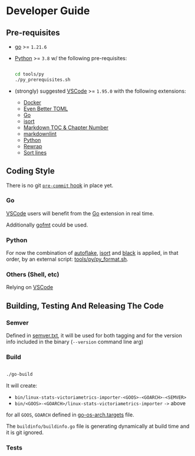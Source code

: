 # Developer Guide

## Pre-requisites

* [go](https://go.dev/doc/install) >= `1.21.6`
* [Python](https://www.python.org/) \>= `3.8` w/ the following pre-requisites:

    ```bash

    cd tools/py
    ./py_prerequisites.sh

    ```

* (strongly) suggested [VSCode](https://code.visualstudio.com/download) \>= `1.95.0` with the following extensions:

  * [Docker](https://marketplace.visualstudio.com/items?itemName=ms-azuretools.vscode-docker)
  * [Even Better TOML](https://marketplace.visualstudio.com/items?itemName=tamasfe.even-better-toml)
  * [Go](https://marketplace.visualstudio.com/items?itemName=golang.Go)
  * [isort](https://marketplace.visualstudio.com/items?itemName=ms-python.isort)
  * [Markdown TOC & Chapter Number](https://marketplace.visualstudio.com/items?itemName=TakumiI.markdown-toc-num)
  * [markdownlint](https://marketplace.visualstudio.com/items?itemName=DavidAnson.vscode-markdownlint)
  * [Python](https://marketplace.visualstudio.com/items?itemName=ms-python.python)
  * [Rewrap](https://marketplace.visualstudio.com/items?itemName=stkb.rewrap)
  * [Sort lines](https://marketplace.visualstudio.com/items?itemName=Tyriar.sort-lines)

## Coding Style

There is no git [`pre-commit` hook](https://git-scm.com/book/ms/v2/Customizing-Git-Git-Hooks) in place yet.

### Go

[VSCode](https://code.visualstudio.com/download) users will benefit from the [Go](https://marketplace.visualstudio.com/items?itemName=golang.Go) extension in real time.

Additionally [gofmt](https://pkg.go.dev/cmd/gofmt) could be used.

### Python

For now the combination of [autoflake](https://pypi.org/project/autoflake/), [isort](https://pypi.org/project/isort/) and [black](https://pypi.org/project/black/) is applied, in that order, by an external script: [tools/py/py_format.sh](../tools/py/py_format.sh).

### Others (Shell, etc)

Relying on [VSCode](https://code.visualstudio.com/download)

## Building, Testing And Releasing The Code

### Semver

Defined in [semver.txt](../semver.txt), it will be used for both tagging and for the version info included in the binary (`--version` command line arg)

### Build

  ```bash

  ./go-build

  ```

It will create:

* `bin/linux-stats-victoriametrics-importer-<GOOS>-<GOARCH>-<SEMVER>`
* `bin/<GOOS>-<GOARCH>/linux-stats-victoriametrics-importer` `->` above

for all `GOOS`, `GOARCH` defined in [go-os-arch.targets](../go-os-arch.targets) file.

The `buildinfo/buildinfo.go` file is generating dynamically at build time and it is git ignored.

### Tests
